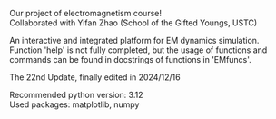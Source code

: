 Our project of electromagnetism course!<br>
Collaborated with Yifan Zhao (School of the Gifted Youngs, USTC)

An interactive and integrated platform for EM dynamics simulation.<br>
Function 'help' is not fully completed, but the usage of functions and commands can be found in docstrings of functions in 'EMfuncs'.

The 22nd Update, finally edited in 2024/12/16

Recommended python version: 3.12<br>
Used packages: matplotlib, numpy
